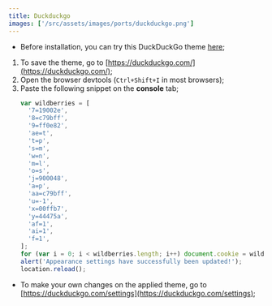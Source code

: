 ```yaml
---
title: Duckduckgo
images: ['/src/assets/images/ports/duckduckgo.png']
---
```


- Before installation, you can try this DuckDuckGo theme [here](https://duckduckgo.com/?kae=t&ko=1&kax=v185-4&kn=1&kbc=1&k5=2&kah=br-pt&kl=br-pt&kaq=-1&ku=-1&ks=m&k21=240041&kx=00ffb7&kf=1&k9=ff0e82&k7=19002e&kaa=c79bff&k8=c79bff&km=l&kj=900048&kt=p);

1. To save the theme, go to [https://duckduckgo.com/](https://duckduckgo.com/);
2. Open the browser devtools (`Ctrl+Shift+I` in most browsers);
3. Paste the following snippet on the **console** tab;
   ```js
   var wildberries = [
     '7=19002e',
     '8=c79bff',
     '9=ff0e82',
     'ae=t',
     't=p',
     's=m',
     'w=n',
     'm=l',
     'o=s',
     'j=900048',
     'a=p',
     'aa=c79bff',
     'u=-1',
     'x=00ffb7',
     'y=44475a',
     'af=1',
     'ai=1',
     'f=1',
   ];
   for (var i = 0; i < wildberries.length; i++) document.cookie = wildberries[i];
   alert('Appearance settings have successfully been updated!');
   location.reload();
   ```

- To make your own changes on the applied theme, go to [https://duckduckgo.com/settings](https://duckduckgo.com/settings);
